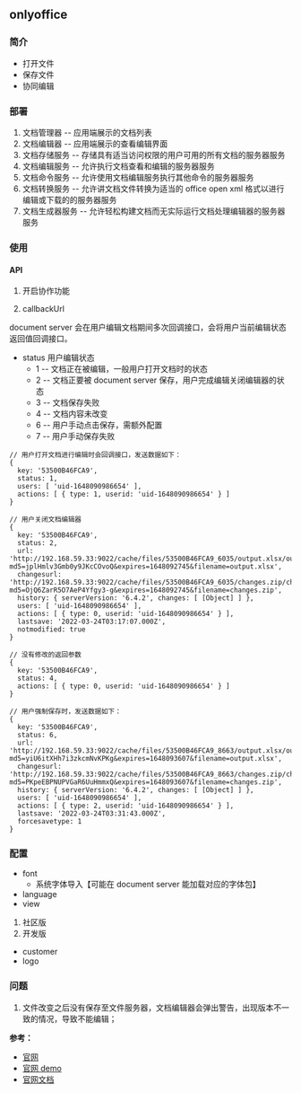 ## onlyoffice

### 简介

- 打开文件
- 保存文件
- 协同编辑

### 部署

1. 文档管理器 -- 应用端展示的文档列表
2. 文档编辑器 -- 应用端展示的查看编辑界面
3. 文档存储服务 -- 存储具有适当访问权限的用户可用的所有文档的服务器服务
4. 文档编辑服务 -- 允许执行文档查看和编辑的服务器服务
5. 文档命令服务 -- 允许使用文档编辑服务执行其他命令的服务器服务
6. 文档转换服务 -- 允许讲文档文件转换为适当的 office open xml 格式以进行编辑或下载的的服务器服务
7. 文档生成器服务 -- 允许轻松构建文档而无实际运行文档处理编辑器的服务器服务

### 使用

#### API

1. 开启协作功能

2. callbackUrl

document server 会在用户编辑文档期间多次回调接口，会将用户当前编辑状态返回值回调接口。

- status 用户编辑状态
  - 1 -- 文档正在被编辑，一般用户打开文档时的状态
  - 2 -- 文档正要被 document server 保存，用户完成编辑关闭编辑器的状态
  - 3 -- 文档保存失败
  - 4 -- 文档内容未改变
  - 6 -- 用户手动点击保存，需额外配置
  - 7 -- 用户手动保存失败

```
// 用户打开文档进行编辑时会回调接口，发送数据如下：
{
  key: '53500B46FCA9',
  status: 1,
  users: [ 'uid-1648090986654' ],
  actions: [ { type: 1, userid: 'uid-1648090986654' } ]
}

```

```
// 用户关闭文档编辑器
{
  key: '53500B46FCA9',
  status: 2,
  url: 'http://192.168.59.33:9022/cache/files/53500B46FCA9_6035/output.xlsx/output.xlsx?md5=jplHmlv3Gmb0y9JKcCOvoQ&expires=1648092745&filename=output.xlsx',
  changesurl: 'http://192.168.59.33:9022/cache/files/53500B46FCA9_6035/changes.zip/changes.zip?md5=OjQ6ZarR5O7AeP4Yfgy3-g&expires=1648092745&filename=changes.zip',
  history: { serverVersion: '6.4.2', changes: [ [Object] ] },
  users: [ 'uid-1648090986654' ],
  actions: [ { type: 0, userid: 'uid-1648090986654' } ],
  lastsave: '2022-03-24T03:17:07.000Z',
  notmodified: true
}
```

```
// 没有修改的返回参数
{
  key: '53500B46FCA9',
  status: 4,
  actions: [ { type: 0, userid: 'uid-1648090986654' } ]
}
```

```
// 用户强制保存时，发送数据如下：
{
  key: '53500B46FCA9',
  status: 6,
  url: 'http://192.168.59.33:9022/cache/files/53500B46FCA9_8663/output.xlsx/output.xlsx?md5=yiU6itXHh7i3zkcmNvKPKg&expires=1648093607&filename=output.xlsx',
  changesurl: 'http://192.168.59.33:9022/cache/files/53500B46FCA9_8663/changes.zip/changes.zip?md5=PKpeEBPNUPVGaR6UuHmmxQ&expires=1648093607&filename=changes.zip',
  history: { serverVersion: '6.4.2', changes: [ [Object] ] },
  users: [ 'uid-1648090986654' ],
  actions: [ { type: 2, userid: 'uid-1648090986654' } ],
  lastsave: '2022-03-24T03:31:43.000Z',
  forcesavetype: 1
}
```

### 配置

- font
  - 系统字体导入【可能在 document server 能加载对应的字体包】
- language
- view

1. 社区版
2. 开发版

- customer
- logo

### 问题

1. 文件改变之后没有保存至文件服务器，文档编辑器会弹出警告，出现版本不一致的情况，导致不能编辑；



**参考：**

- [官网](https://www.onlyoffice.com/zh/)
- [官网 demo](https://api.onlyoffice.com/editors/try?_ga=2.48702820.392434739.1647845247-635562668.1647845247)
- [官网文档](https://api.onlyoffice.com/editors/basic)
